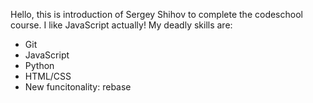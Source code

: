 Hello, this is introduction of Sergey Shihov to complete the codeschool course. I like JavaScript actually!
My deadly skills are:
* Git
* JavaScript
* Python
* HTML/CSS
* New funcitonality: rebase
